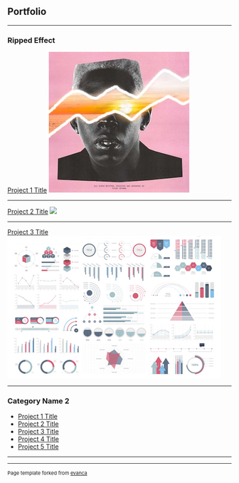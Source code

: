 ## Portfolio

---

###  Ripped Effect

[Project 1 Title](/sample_page)
<img src="images/tylerthecreator.jpg?raw=true"/>

---
[Project 2 Title](/pdf/sample_presentation.pdf)
<img src="images/eclipse-1492818_1280.jpg
?raw=true"/>

---
[Project 3 Title](http://example.com/)
<img src="images/dummy_thumbnail.jpg?raw=true"/>

---

### Category Name 2

- [Project 1 Title](http://example.com/)
- [Project 2 Title](http://example.com/)
- [Project 3 Title](http://example.com/)
- [Project 4 Title](http://example.com/)
- [Project 5 Title](http://example.com/)

---




---
<p style="font-size:11px">Page template forked from <a href="https://github.com/evanca/quick-portfolio">evanca</a></p>
<!-- Remove above link if you don't want to attibute -->
